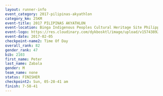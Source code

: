 ```yaml
---
layout: runner-info 
event_category: 2017-pilipinas-akyathlon 
category_km: 25KM 
event-title: 2017 PILIPINAS AKYATHLON 
event-location: Binga Indigenous Peoples Cultural Heritage Site Philippines 
event-logo: https://res.cloudinary.com/dykbosktl/image/upload/v1574389257/Logo/logo_znhnls.jpg 
event-date: 2017-02-05 
checkpoint-name2: Time Of Day 
overall_rank: 82
gender_rank: 47
bib: 2103
first_name: Peter
last_name: Zabala
gender: M
team_name: none
status: FINISHER
checkpoint2: Sun, 05-28-41 am
finish: 7-58-41
---
```

